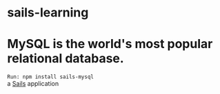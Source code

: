 # sails-learning
# MySQL is the world's most popular relational database. 
``` Run: npm install sails-mysql ```    
a [Sails](http://sailsjs.org) application
